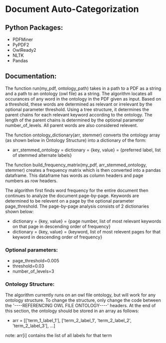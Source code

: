 # Document Auto-Categorization

## Python Packages:
* PDFMiner 
* PyPDF2
* OwlReady2
* NLTK
* Pandas

## Documentation:
The function run(my_pdf, ontology_path) takes in a path to a PDF as a string and a path to an ontology (owl file) as a string. The algorithm locates all occurances of any word in the ontology in the PDF given as input. Based on a threshold, these words are determined as relevant or irrelevant by the optional parameter threshold. Using a tree structure, it determines the parent chains for each relevant keyword according to the ontology. The length of the parent chains is determined by the optional parameter number_of_levels. All parent words are also considered relevent.

The function ontology_dictionary(arr, stemmer) converts the ontology array (as shown below in Ontology Structure) into a dictionary of the form:
* arr_stemmed_ontology = dictionary = {key, value} = {preferred label, list of stemmed alternate labels}

The function build_frequency_matrix(my_pdf, arr_stemmed_ontology, stemmer) creates a frequency matrix which is then converted into a pandas dataframe. This dataframe has words as column headers and page numbers as row headers.

The algorithm first finds word frequency for the entire document then continues to analyze the document page-by-page. Keywords are determined to be relevent on a page by the optional parameter page_threshold. The page-by-page analysis consists of 2 dictionaries shown below:
* dictionary = {key, value} = {page number, list of most relevant keywords on that page in descending order of frequency}
* dictionary = {key, value} = {keyword, list of most relevent pages for that keyword in descending order of frequency}

### Optional parameters:
* page_threshold=0.005
* threshold=0.03
* number_of_levels=3

### Ontology Structure:
The algorithm currently runs on an owl file ontology, but will work for any ontology structure. To change the structure, only change the code between the '----REFERENCING OWL FILE ONTOLOGY----' headers. At the end of this section, the ontology should be stored in an array as follows:
* arr = [['term_1_label_1'], ['term_2_label_1', 'term_2_label_2', 'term_2_label_3'], ...]

note: arr[i] contains the list of all labels for that term

